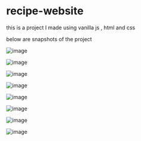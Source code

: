 # recipe-website
this is a project I made using vanilla js , html and css

below are snapshots of the project


![image](https://user-images.githubusercontent.com/87083808/125988636-304fceff-538d-4968-a3cb-4aeb91653c32.png)


![image](https://user-images.githubusercontent.com/87083808/125988684-5d03b34c-84b2-495b-929d-75bca6de95f5.png)


![image](https://user-images.githubusercontent.com/87083808/125988703-7927758f-4318-4c16-8e82-75bef2b6bab0.png)


![image](https://user-images.githubusercontent.com/87083808/125988719-6046f79e-ecf3-4b8e-a43e-08e2ba294f56.png)


![image](https://user-images.githubusercontent.com/87083808/125988737-97af8399-16dc-4004-9d30-3f0fa855b064.png)


![image](https://user-images.githubusercontent.com/87083808/125988752-5d26580b-81a1-4de3-b11e-b779f31d55d5.png)


![image](https://user-images.githubusercontent.com/87083808/125988759-ff14e7d6-322e-4a00-8815-16a95a6e6743.png)


![image](https://user-images.githubusercontent.com/87083808/125988771-40806460-8741-498e-ba30-a616c84f8d69.png)
